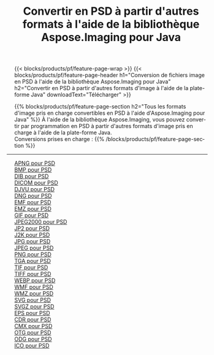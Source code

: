 ﻿---
title: Convertir en PSD à partir d'autres formats à l'aide de la bibliothèque Aspose.Imaging pour Java 
weight: 3920
url: /fr/java/conversion/to/psd 
lang: fr
langdirlevel: 2
locales: zh-hans,ja,it,ru,de,es,fr,nl,id,lt,pl,pt,vi,tr,ko,zh-hant,ar,hi,th,sv,cs,uk,he
description: En utilisant Aspose.Imaging, vous pouvez convertir en PSD à partir d'autres formats en utilisant Java
---

{{< blocks/products/pf/feature-page-wrap >}}
{{< blocks/products/pf/feature-page-header h1="Conversion de fichiers image en PSD à l'aide de la bibliothèque Aspose.Imaging pour Java" h2="Convertir en PSD à partir d'autres formats d'image à l'aide de la plate-forme Java" downloadText="Télécharger" >}}


{{% blocks/products/pf/feature-page-section  h2="Tous les formats d'image pris en charge convertibles en PSD à l'aide d'Aspose.Imaging pour Java" %}}
À l'aide de la bibliothèque Aspose.Imaging, vous pouvez convertir par programmation en PSD à partir d'autres formats d'image pris en charge à l'aide de la plate-forme Java.
<br/>
Conversions prises en charge :
{{% /blocks/products/pf/feature-page-section %}}
<div class="container-fluid productfamilypage bg-gray">
    <div class="convertypes bg-gray agp-content section">
        <div class="container">
		<hr style="margin-left:-20px;"/>
		<div class="row other-converters">
		    <div class='col-md-2 other-converter remove-lp remove-rp'><a href="/imaging/fr/java/conversion/apng-to-psd" >APNG pour PSD</a></div>
<div class='col-md-2 other-converter remove-lp remove-rp'><a href="/imaging/fr/java/conversion/bmp-to-psd" >BMP pour PSD</a></div>
<div class='col-md-2 other-converter remove-lp remove-rp'><a href="/imaging/fr/java/conversion/dib-to-psd" >DIB pour PSD</a></div>
<div class='col-md-2 other-converter remove-lp remove-rp'><a href="/imaging/fr/java/conversion/dicom-to-psd" >DICOM pour PSD</a></div>
<div class='col-md-2 other-converter remove-lp remove-rp'><a href="/imaging/fr/java/conversion/djvu-to-psd" >DJVU pour PSD</a></div>
<div class='col-md-2 other-converter remove-lp remove-rp'><a href="/imaging/fr/java/conversion/dng-to-psd" >DNG pour PSD</a></div>
<div class='col-md-2 other-converter remove-lp remove-rp'><a href="/imaging/fr/java/conversion/emf-to-psd" >EMF pour PSD</a></div>
<div class='col-md-2 other-converter remove-lp remove-rp'><a href="/imaging/fr/java/conversion/emz-to-psd" >EMZ pour PSD</a></div>
<div class='col-md-2 other-converter remove-lp remove-rp'><a href="/imaging/fr/java/conversion/gif-to-psd" >GIF pour PSD</a></div>
<div class='col-md-2 other-converter remove-lp remove-rp'><a href="/imaging/fr/java/conversion/jpeg2000-to-psd" >JPEG2000 pour PSD</a></div>
<div class='col-md-2 other-converter remove-lp remove-rp'><a href="/imaging/fr/java/conversion/jp2-to-psd" >JP2 pour PSD</a></div>
<div class='col-md-2 other-converter remove-lp remove-rp'><a href="/imaging/fr/java/conversion/j2k-to-psd" >J2K pour PSD</a></div>
<div class='col-md-2 other-converter remove-lp remove-rp'><a href="/imaging/fr/java/conversion/jpg-to-psd" >JPG pour PSD</a></div>
<div class='col-md-2 other-converter remove-lp remove-rp'><a href="/imaging/fr/java/conversion/jpeg-to-psd" >JPEG pour PSD</a></div>
<div class='col-md-2 other-converter remove-lp remove-rp'><a href="/imaging/fr/java/conversion/png-to-psd" >PNG pour PSD</a></div>
<div class='col-md-2 other-converter remove-lp remove-rp'><a href="/imaging/fr/java/conversion/tga-to-psd" >TGA pour PSD</a></div>
<div class='col-md-2 other-converter remove-lp remove-rp'><a href="/imaging/fr/java/conversion/tif-to-psd" >TIF pour PSD</a></div>
<div class='col-md-2 other-converter remove-lp remove-rp'><a href="/imaging/fr/java/conversion/tiff-to-psd" >TIFF pour PSD</a></div>
<div class='col-md-2 other-converter remove-lp remove-rp'><a href="/imaging/fr/java/conversion/webp-to-psd" >WEBP pour PSD</a></div>
<div class='col-md-2 other-converter remove-lp remove-rp'><a href="/imaging/fr/java/conversion/wmf-to-psd" >WMF pour PSD</a></div>
<div class='col-md-2 other-converter remove-lp remove-rp'><a href="/imaging/fr/java/conversion/wmz-to-psd" >WMZ pour PSD</a></div>
<div class='col-md-2 other-converter remove-lp remove-rp'><a href="/imaging/fr/java/conversion/svg-to-psd" >SVG pour PSD</a></div>
<div class='col-md-2 other-converter remove-lp remove-rp'><a href="/imaging/fr/java/conversion/svgz-to-psd" >SVGZ pour PSD</a></div>
<div class='col-md-2 other-converter remove-lp remove-rp'><a href="/imaging/fr/java/conversion/eps-to-psd" >EPS pour PSD</a></div>
<div class='col-md-2 other-converter remove-lp remove-rp'><a href="/imaging/fr/java/conversion/cdr-to-psd" >CDR pour PSD</a></div>
<div class='col-md-2 other-converter remove-lp remove-rp'><a href="/imaging/fr/java/conversion/cmx-to-psd" >CMX pour PSD</a></div>
<div class='col-md-2 other-converter remove-lp remove-rp'><a href="/imaging/fr/java/conversion/otg-to-psd" >OTG pour PSD</a></div>
<div class='col-md-2 other-converter remove-lp remove-rp'><a href="/imaging/fr/java/conversion/odg-to-psd" >ODG pour PSD</a></div>
<div class='col-md-2 other-converter remove-lp remove-rp'><a href="/imaging/fr/java/conversion/ico-to-psd" >ICO pour PSD</a></div>
                </div>
        </div>
    </div>
</div>
<br/>

